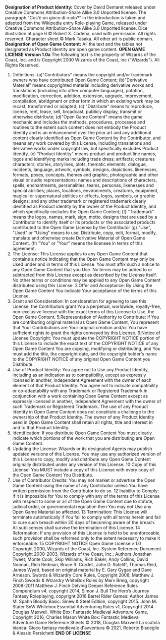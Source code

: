 **Designation of Product Identity:**
Cover by David Demaret released under Creative Commons Attribution-Share Alike 3.0 Unported license.
The paragraph "Cos'è un gioco di ruolo?" in the introduction is taken and adapted from the Wikipedia entry Role-playing Game, released under Creative Commons Attribution-Share Alike 3.0 Unported license.
Dice illustration at page 6 © Robert X. Cadena, used with permission. All rights reserved. 
Character sheet © Mark Tasaka. 
All other art is public domain.
**Designation of Open Game Content:** All the text and the tables not designated as Product Identity are open game content.
**OPEN GAME LICENSE Version 1.0a**
The following text is the property of Wizards of the Coast, Inc. and is Copyright 2000 Wizards of the Coast, Inc ("Wizards"). All Rights Reserved.

1. Definitions: (a)"Contributors" means the copyright and/or trademark owners who have contributed Open Game Content; (b)"Derivative Material" means copyrighted material including derivative works and translations (including into other computer languages), potation, modification, correction, addition, extension, upgrade, improvement, compilation, abridgment or other form in which an existing work may be recast, transformed or adapted; (c) "Distribute" means to reproduce, license, rent, lease, sell, broadcast, publicly display, transmit or otherwise distribute; (d)"Open Game Content" means the game mechanic and includes the methods, procedures, processes and routines to the extent such content does not embody the Product Identity and is an enhancement over the prior art and any additional content clearly identified as Open Game Content by the Contributor, and means any work covered by this License, including translations and derivative works under copyright law, but specifically excludes Product Identity. (e) "Product Identity" means product and product line names, logos and identifying marks including trade dress; artifacts; creatures characters; stories, storylines, plots, thematic elements, dialogue, incidents, language, artwork, symbols, designs, depictions, likenesses, formats, poses, concepts, themes and graphic, photographic and other visual or audio representations; names and descriptions of characters, spells, enchantments, personalities, teams, personas, likenesses and special abilities; places, locations, environments, creatures, equipment, magical or supernatural abilities or effects, logos, symbols, or graphic designs; and any other trademark or registered trademark clearly identified as Product identity by the owner of the Product Identity, and which specifically excludes the Open Game Content; (f) "Trademark" means the logos, names, mark, sign, motto, designs that are used by a Contributor to identify itself or its products or the associated products contributed to the Open Game License by the Contributor (g) "Use", "Used" or "Using" means to use, Distribute, copy, edit, format, modify, translate and otherwise create Derivative Material of Open Game Content. (h) "You" or "Your" means the licensee in terms of this agreement.
2. The License: This License applies to any Open Game Content that contains a notice indicating that the Open Game Content may only be Used under and in terms of this License. You must affix such a notice to any Open Game Content that you Use. No terms may be added to or subtracted from this License except as described by the License itself. No other terms or conditions may be applied to any Open Game Content distributed using this License.
   3.Offer and Acceptance: By Using the Open Game Content You indicate Your acceptance of the terms of this License.
3. Grant and Consideration: In consideration for agreeing to use this License, the Contributors grant You a perpetual, worldwide, royalty-free, non-exclusive license with the exact terms of this License to Use, the Open Game Content.
   5.Representation of Authority to Contribute: If You are contributing original material as Open Game Content, You represent that Your Contributions are Your original creation and/or You have sufficient rights to grant the rights conveyed by this License.
   6.Notice of License Copyright: You must update the COPYRIGHT NOTICE portion of this License to include the exact text of the COPYRIGHT NOTICE of any Open Game Content You are copying, modifying or distributing, and You must add the title, the copyright date, and the copyright holder's name to the COPYRIGHT NOTICE of any original Open Game Content you Distribute.
4. Use of Product Identity: You agree not to Use any Product Identity, including as an indication as to compatibility, except as expressly licensed in another, independent Agreement with the owner of each element of that Product Identity. You agree not to indicate compatibility or co-adaptability with any Trademark or Registered Trademark in conjunction with a work containing Open Game Content except as expressly licensed in another, independent Agreement with the owner of such Trademark or Registered Trademark. The use of any Product Identity in Open Game Content does not constitute a challenge to the ownership of that Product Identity. The owner of any Product Identity used in Open Game Content shall retain all rights, title and interest in and to that Product Identity.
5. Identification: If you distribute Open Game Content You must clearly indicate which portions of the work that you are distributing are Open Game Content.
6. Updating the License: Wizards or its designated Agents may publish updated versions of this License. You may use any authorized version of this License to copy, modify and distribute any Open Game Content originally distributed under any version of this License.
   10 Copy of this License: You MUST include a copy of this License with every copy of the Open Game Content You Distribute.
7. Use of Contributor Credits: You may not market or advertise the Open Game Content using the name of any Contributor unless You have written permission from the Contributor to do so.
   12 Inability to Comply: If it is impossible for You to comply with any of the terms of this License with respect to some or all of the Open Game Content due to statute, judicial order, or governmental regulation then You may not Use any Open Game Material so affected.
   13 Termination: This License will terminate automatically if You fail to comply with all terms herein and fail to cure such breach within 30 days of becoming aware of the breach. All sublicenses shall survive the termination of this License.
   14 Reformation: If any provision of this License is held to be unenforceable, such provision shall be reformed only to the extent necessary to make it enforceable.
   15 COPYRIGHT NOTICE
   Open Game License v 1.0 Copyright 2000, Wizards of the Coast, Inc.
   System Reference Document Copyright 2000-2003, Wizards of the Coast, Inc.; Authors Jonathan Tweet, Monte Cook, Skip Williams, Rich
   Baker, Andy Collins, David Noonan, Rich Redman, Bruce R. Cordell, John D. Rateliff, Thomas Reid, James Wyatt, based on original material
   by E. Gary Gygax and Dave Arneson.
   Swords & Wizardry Core Rules, Copyright 2008, Matthew J. Finch
   Swords & Wizardry WhiteBox Rules by Marv Breig, copyright 2008-2011 Matthew J. Finch
   Delving Deeper Reference Rules Compendium v4, copyright 2014, Simon J. Bull
   The Hero’s Journey Fantasy Roleplaying, copyright 2016 Barrel Rider Games: Author James M. Spahn
   Bloody Basic: Sinew & Steel Edition, copyright 2015. John M. Stater
   SnW Whitebox Essential Adventuring Rules v1, Copyright 2014 Douglas Maxwell.
   White Box: Fantastic Medieval Adventure Game, Copyright 2016, Charles Mason
   White Box: Fantastic Medieval Adventure Game Reference Sheets © 2018, Douglas Maxwell
   La scatola bianca: Gioco fantasy medievale d'avventura © 2021, Roberto Bisceglie & Alessio Persichetti
   **END OF LICENSE**